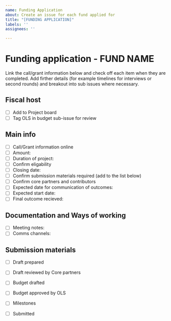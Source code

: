 ```yaml
---
name: Funding Application
about: Create an issue for each fund applied for
title: "[FUNDING APPLICATION]"
labels: ''
assignees: ''

---
```


# Funding application - **FUND NAME**

Link the call/grant information below and check off each item when they are completed. 
Add firther details (for example timelines for interviews or second rounds) and breakout into sub issues where necessary.

## Fiscal host
- [ ] Add to Project board
- [ ] Tag OLS in budget sub-issue for review

## Main info
- [ ] Call/Grant information online
- [ ] Amount:
- [ ] Duration of project: 
- [ ] Confirm eligability
- [ ] Closing date:
- [ ] Confirm submission materials required (add to the list below)
- [ ] Confirm core partners and contributors
- [ ] Expected date for communication of outcomes:
- [ ] Expected start date:
- [ ] Final outcome recieved: 

## Documentation and Ways of working
- [ ] Meeting notes: 
- [ ] Comms channels:

## Submission materials
- [ ] Draft prepared
- [ ] Draft reviewed by Core partners
- [ ] Budget drafted
- [ ] Budget approved by OLS
- [ ] Milestones
- [ ] Submitted

